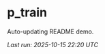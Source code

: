 # p_train

Auto-updating README demo.

<!--START_SECTION:status-->
_Last run: 2025-10-15 22:20 UTC_
<!--END_SECTION:status-->

















































































































































































































































































































































































































































































































































































































































































































































































































































































































































































































































































































































































































































